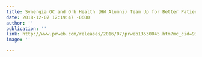 ```yaml
---
title: Synergia OC and Orb Health (HW Alumni) Team Up for Better Patient Outcomes
date: 2018-12-07 12:19:47 -0600
author: ''
publication: ''
link: http://www.prweb.com/releases/2016/07/prweb13530045.htm?mc_cid=93c4501dc6&mc_eid=f9d91a27a2
image: ''

---
```

